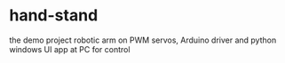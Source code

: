 # hand-stand
the demo project robotic arm on PWM servos, Arduino driver and python windows UI app at PC for control
